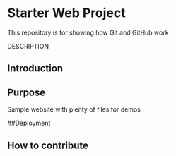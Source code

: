 # Starter Web Project

This repository is for showing how Git and GitHub work

DESCRIPTION

## Introduction

## Purpose

Sample website with plenty of files for demos

##Deployment

## How to contribute
